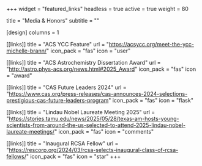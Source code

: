 +++
widget = "featured_links"
headless = true
active = true
weight = 80

title = "Media & Honors"
subtitle = ""

[design]
  columns = 1

[[links]]
  title = "ACS YCC Feature"
  url = "https://acsycc.org/meet-the-ycc-michelle-brann/"
  icon_pack = "fas"
  icon = "user"

[[links]]
  title = "ACS Astrochemistry Dissertation Award"
  url = "http://astro.phys-acs.org/news.html#2025_Award"
  icon_pack = "fas"
  icon = "award"

[[links]]
  title = "CAS Future Leaders 2024"
  url = "https://www.cas.org/press-releases/cas-announces-2024-selections-prestigious-cas-future-leaders-program"
  icon_pack = "fas"
  icon = "flask"

[[links]]
  title = "Lindau Nobel Laureate Meeting 2025"
  url = "https://stories.tamu.edu/news/2025/05/28/texas-am-hosts-young-scientists-from-around-the-us-selected-to-attend-2025-lindau-nobel-laureate-meetings/"
  icon_pack = "fas"
  icon = "comments"

[[links]]
  title = "Inaugural RCSA Fellow"
  url = "https://rescorp.org/2024/03/rcsa-selects-inaugural-class-of-rcsa-fellows/"
  icon_pack = "fas"
  icon = "star"
+++
